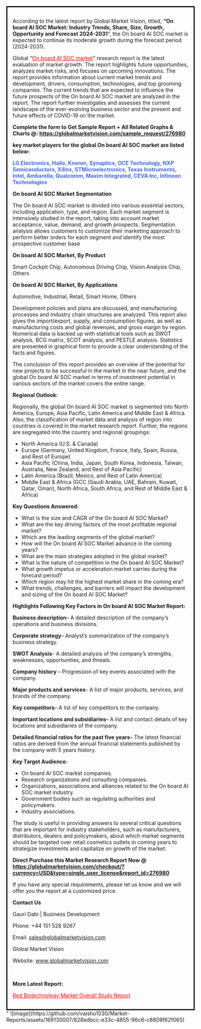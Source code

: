 <div style='border: 3px solid black; padding: 1em;'>

According to the latest report by Global Market Vision, titled, <strong>“On board AI SOC Market: Industry Trends, Share, Size, Growth, Opportunity and Forecast 2024-2031</strong>“, the On board AI SOC market is expected to continue its moderate growth during the forecast period (2024-2031).

Global “<a style='color: #ff0000;' href='https://globalmarketvision.com/reports/global-on-board-ai-soc-market/276980'>On board AI SOC market</a>” research report is the latest evaluation of market growth. The report highlights future opportunities, analyzes market risks, and focuses on upcoming innovations. The report provides information about current market trends and development, drivers, consumption, technologies, and top grooming companies. The current trends that are expected to influence the future prospects of the On board AI SOC market are analyzed in the report. The report further investigates and assesses the current landscape of the ever-evolving business sector and the present and future effects of COVID-19 on the market.

<strong>Complete the form to Get Sample Report + All Related Graphs &amp; Charts @: <a style='color: #ff0000;' href='https://globalmarketvision.com/sample_request/276980?utm_source=linkedinPulse&utm_medium=SN&utm_campaign=SN'><strong>https://globalmarketvision.com/sample_request/276980</strong></a></strong>

<strong>key market players for the global On board AI SOC market are listed below:</strong>

<strong style='color: #4169e1;'>LG Electronics, Hailo, Kneron, Synaptics, OCE Technology, NXP Semiconductors, Xilinx, STMicroelectronics, Texas Instruments, Intel, Ambarella, Qualcomm, Maxim Integrated, CEVA Inc, Infineon Technologies</strong>

<strong>On board AI SOC Market Segmentation</strong>

The On board AI SOC market is divided into various essential sectors, including application, type, and region. Each market segment is intensively studied in the report, taking into account market acceptance, value, demand, and growth prospects. Segmentation analysis allows customers to customize their marketing approach to perform better orders for each segment and identify the most prospective customer base

<strong>On board AI SOC Market, By Product</strong>

Smart Cockpit Chip, Autonomous Driving Chip, Vision Analysis Chip, Others

<strong>On board AI SOC Market, By Applications</strong>

Automotive, Industrial, Retail, Smart Home, Others

Development policies and plans are discussed, and manufacturing processes and industry chain structures are analyzed. This report also gives the import/export, supply, and consumption figures, as well as manufacturing costs and global revenues, and gross margin by region. Numerical data is backed up with statistical tools such as SWOT analysis, BCG matrix, SCOT analysis, and PESTLE analysis. Statistics are presented in graphical form to provide a clear understanding of the facts and figures.

The conclusion of this report provides an overview of the potential for new projects to be successful in the market in the near future, and the global On board AI SOC market in terms of investment potential in various sectors of the market covers the entire range.

<strong>Regional Outlook:</strong>

Regionally, the global On board AI SOC market is segmented into North America, Europe, Asia Pacific, Latin America and Middle East &amp; Africa. Also, the classification of market data and analysis of region into countries is covered in the market research report. Further, the regions are segregated into the country and regional groupings:
<ul>
  <li>North America (U.S. &amp; Canada)</li>
  <li>Europe (Germany, United Kingdom, France, Italy, Spain, Russia, and Rest of Europe)</li>
  <li>Asia Pacific (China, India, Japan, South Korea, Indonesia, Taiwan, Australia, New Zealand, and Rest of Asia Pacific)</li>
  <li>Latin America (Brazil, Mexico, and Rest of Latin America)</li>
  <li>Middle East &amp; Africa (GCC (Saudi Arabia, UAE, Bahrain, Kuwait, Qatar, Oman), North Africa, South Africa, and Rest of Middle East &amp; Africa)</li>
</ul>
<strong>Key Questions Answered:</strong>
<ul>
  <li>What is the size and CAGR of the On board AI SOC Market?</li>
  <li>What are the key driving factors of the most profitable regional market?</li>
  <li>Which are the leading segments of the global market?</li>
  <li>How will the On board AI SOC Market advance in the coming years?</li>
  <li>What are the main strategies adopted in the global market?</li>
  <li>What is the nature of competition in the On board AI SOC Market?</li>
  <li>What growth impetus or acceleration market carries during the forecast period?</li>
  <li>Which region may hit the highest market share in the coming era?</li>
  <li>What trends, challenges, and barriers will impact the development and sizing of the On board AI SOC Market?</li>
</ul>
<strong>Highlights Following Key Factors in On board AI SOC Market Report:</strong>

<strong>Business description</strong>– A detailed description of the company’s operations and business divisions.

<strong>Corporate strategy</strong>– Analyst’s summarization of the company’s business strategy.

<strong>SWOT Analysis</strong>- A detailed analysis of the company’s strengths, weaknesses, opportunities, and threats.

<strong>Company history</strong> – Progression of key events associated with the company.

<strong>Major products and services</strong>- A list of major products, services, and brands of the company.

<strong>Key competitors</strong>– A list of key competitors to the company.

<strong>Important locations and subsidiaries</strong>– A list and contact details of key locations and subsidiaries of the company.

<strong>Detailed financial ratios for the past five years</strong>– The latest financial ratios are derived from the annual financial statements published by the company with 5 years history.

<strong>Key Target Audience:</strong>
<ul>
  <li>On board AI SOC market companies.</li>
  <li>Research organizations and consulting companies.</li>
  <li>Organizations, associations and alliances related to the On board AI SOC market industry.</li>
  <li>Government bodies such as regulating authorities and policymakers.</li>
  <li>Industry associations.</li>
</ul>
The study is useful in providing answers to several critical questions that are important for industry stakeholders, such as manufacturers, distributors, dealers and policymakers, about which market segments should be targeted over retail cosmetics outlets in coming years to strategize investments and capitalize on growth of the market.

<strong>Direct Purchase this Market Research Report Now @ </strong><strong><a style='color: #ff0000;' href='https://globalmarketvision.com/checkout/?currency=USD&type=single_user_license&report_id=276980?utm_source=linkedinPulse&utm_medium=SN&utm_campaign=SN'><strong>https://globalmarketvision.com/checkout/?currency=USD&type=single_user_license&report_id=276980</strong></a></strong>

If you have any special requirements, please let us know and we will offer you the report at a customized price.
<p id='ember58' class='ember-view reader-content-blocks__paragraph'><strong>Contact Us</strong></p>
<p id='ember59' class='ember-view reader-content-blocks__paragraph'>Gauri Dabi | Business Development</p>
<p id='ember60' class='ember-view reader-content-blocks__paragraph'>Phone: +44 151 528 9267</p>
Email: <a href='mailto:sales@globalmarketvision.com'>sales@globalmarketvision.com</a>

Global Market Vision

Website: <a href='http://www.globalmarketvision.com'>www.globalmarketvision.com</a>

&nbsp;

<strong>More Latest Report:</strong>

<a style='color: #ff0000;' href='https://medium.com/@rucharoy818/red-biotechnology-market-overall-study-report-b6d31f919298'>Red Biotechnology Market Overall Study Report</a>

</div>"
![image](https://github.com/vaishu1030/Market-Reports/assets/169130007/828edbcc-e33c-4855-96c6-c8808f62f065)
